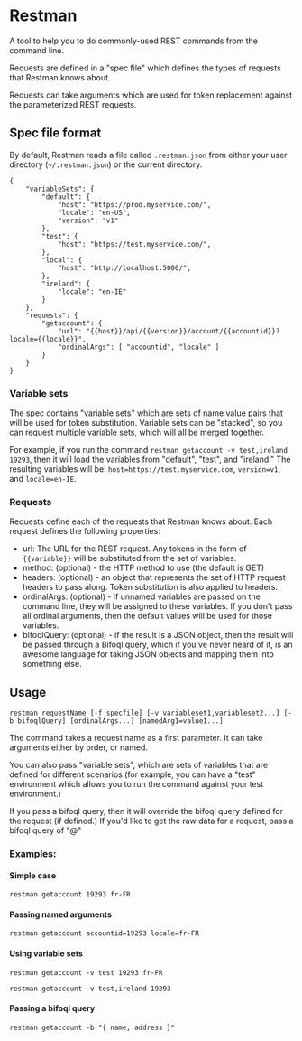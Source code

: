 # Restman

A tool to help you to do commonly-used REST commands from the command line.

Requests are defined in a "spec file" which defines the types of requests that Restman knows about.

Requests can take arguments which are used for token replacement against the parameterized REST requests.

## Spec file format
By default, Restman reads a file called `.restman.json` from either your user directory (`~/.restman.json`) or the current directory.

    {
        "variableSets": {
            "default": {
                "host": "https://prod.myservice.com/",
                "locale": "en-US",
                "version": "v1"
            },
            "test": {
                "host": "https://test.myservice.com/",
            },
            "local": {
                "host": "http://localhost:5000/",
            },
            "ireland": {
                "locale": "en-IE"
            }
        },
        "requests": {
            "getaccount": {
                "url": "{{host}}/api/{{version}}/account/{{accountid}}?locale={{locale}}",
                "ordinalArgs": [ "accountid", "locale" ]
            }
        }
    }

### Variable sets
The spec contains "variable sets" which are sets of name value pairs that will be used for token substitution. Variable sets can be "stacked", so you can request multiple variable sets, which will all be merged together. 

For example, if you run the command `restman getaccount -v test,ireland 19293`, then it will load the variables from "default", "test", and "ireland." The resulting variables will be: `host=https://test.myservice.com`, `version=v1`, and `locale=en-IE`.

### Requests

Requests define each of the requests that Restman knows about. Each request defines the following properties:

* url: The URL for the REST request. Any tokens in the form of `{{variable}}` will be substituted from the set of variables.
* method: (optional) - the HTTP method to use (the default is GET)
* headers: (optional) - an object that represents the set of HTTP request headers to pass along. Token substitution is also applied to headers.
* ordinalArgs: (optional) - if unnamed variables are passed on the command line, they will be assigned to these variables. If you don't pass all ordinal arguments, then the default values will be used for those variables.
* bifoqlQuery: (optional) - if the result is a JSON object, then the result will be passed through a Bifoql query, which if you've never heard of it, is an awesome language for taking JSON objects and mapping them into something else.
  
## Usage

`restman requestName [-f specfile] [-v variableset1,variableset2...] [-b bifoqlQuery] [ordinalArgs...] [namedArg1=value1...]`

The command takes a request name as a first parameter. It can take arguments either by order, or named.

You can also pass "variable sets", which are sets of variables that are defined for different scenarios (for example, you can have a "test" environment which allows you to run the command against your test environment.)

If you pass a bifoql query, then it will override the bifoql query defined for the request (if defined.) If you'd like to get the raw data for a request, pass a bifoql query of "@"

### Examples:

#### Simple case
`restman getaccount 19293 fr-FR`

#### Passing named arguments
`restman getaccount accountid=19293 locale=fr-FR`

#### Using variable sets
`restman getaccount -v test 19293 fr-FR`

`restman getaccount -v test,ireland 19293`

#### Passing a bifoql query
`restman getaccount -b "{ name, address }"`
